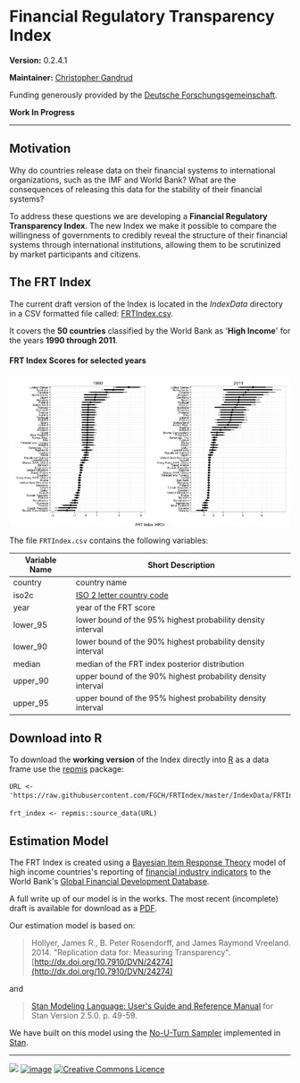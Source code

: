 Financial Regulatory Transparency Index
========

**Version:** 0.2.4.1

**Maintainer:**
[Christopher Gandrud](http://christophergandrud.blogspot.de/p/biocontact.html)

Funding generously provided by the
[Deutsche Forschungsgemeinschaft](http://www.dfg.de/en/).

**Work In Progress**

---

## Motivation

Why do countries release data on their financial systems to international
organizations, such as the IMF and World Bank? What are the consequences of
releasing this data for the stability of their financial systems?

To address these questions we are developing a **Financial Regulatory
Transparency Index**. The new Index we make it possible to compare the
willingness of governments to credibly reveal the structure of their financial
systems through international institutions, allowing them to be scrutinized by
market participants and citizens.

## The FRT Index

The current draft version of the Index is located in the *IndexData* directory
in a CSV formatted file called:
[FRTIndex.csv](https://raw.githubusercontent.com/FGCH/FRTIndex/master/IndexData/FRTIndex.csv).

It covers the **50 countries** classified by the World Bank as
'**High Income**' for the years **1990 through 2011**.

#### FRT Index Scores for selected years

![FRT Overview](FRT_overview.png)

The file `FRTIndex.csv` contains the following variables:

| Variable Name | Short Description                                          |
| ------------- | ---------------------------------------------------------- |
| country       | country name                                               |
| iso2c         | [ISO 2 letter country code](http://en.wikipedia.org/wiki/ISO_3166-1_alpha-2) |
| year          | year of the FRT score                                      |
| lower_95      | lower bound of the 95% highest probability density interval|
| lower_90      | lower bound of the 90% highest probability density interval|
| median        | median of the FRT index posterior distribution             |
| upper_90      | upper bound of the 90% highest probability density interval|
| upper_95      | upper bound of the 95% highest probability density interval|

## Download into R

To download the **working version** of the Index directly into
[R](http://www.r-project.org/) as a data frame use the
[repmis](http://cran.r-project.org/web/packages/repmis/index.html) package:

```{S}
URL <- 'https://raw.githubusercontent.com/FGCH/FRTIndex/master/IndexData/FRTIndex.csv'

frt_index <- repmis::source_data(URL)
```

## Estimation Model

The FRT Index is created using a
[Bayesian Item Response Theory](http://en.wikipedia.org/wiki/Item_response_theory)
model of high income countries's reporting of [financial industry indicators](https://github.com/FGCH/FRTIndex/blob/master/source/IndicatorDescript/IncludedIndicators.csv)
to the World Bank's
[Global Financial Development Database](http://data.worldbank.org/data-catalog/global-financial-development).

A full write up of our model is in the works. The most recent (incomplete) draft
is available for download as a
[PDF](https://github.com/FGCH/FRTIndex/blob/master/paper/FRTIndexPaper.pdf?raw=true).

Our estimation model is based on:

> Hollyer, James R., B. Peter Rosendorff, and James Raymond Vreeland. 2014.
"Replication data for: Measuring Transparency".
[http://dx.doi.org/10.7910/DVN/24274](http://dx.doi.org/10.7910/DVN/24274)

and

> [Stan Modeling Language: User's Guide and Reference Manual](http://mc-stan.org/manual.html)
for Stan Version 2.5.0. p. 49-59.

We have built on this model using the
[No-U-Turn Sampler](http://arxiv.org/abs/1111.4246) implemented in
[Stan](http://mc-stan.org/).

---

<a href="http://www.dfg.de/en/"><img src="http://fgch.github.io/amc-site/img/dfg.png"/></a> <a href="http://nadrosia.tumblr.com/post/53520500877/made-in-berlin-badge-update"><img alt="image" src="http://media.tumblr.com/023c285c14ef01953d3b67ffe789004d/tumblr_inline_mor1uu2OOZ1qz4rgp.png" height = "50"></a> <a rel="license" href="http://creativecommons.org/licenses/by-sa/4.0/"><img alt="Creative Commons Licence" style="border-width:0" src="http://i.creativecommons.org/l/by-sa/4.0/88x31.png" height = "40" /></a>
